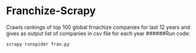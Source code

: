 # Franchize-Scrapy
Crawls rankings of top 100 global frnachize companies for last 12 years and gives as output list of companies in csv file for each year
######Run code:
```
scrapy runspider fran.py
```
